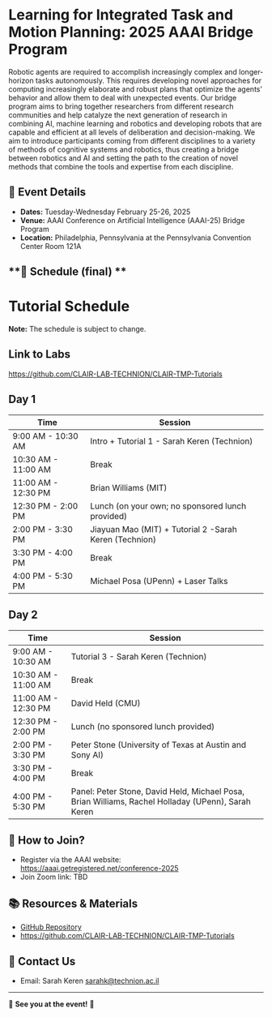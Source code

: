 # **Learning for Integrated Task and Motion Planning: 2025 AAAI Bridge Program**
Robotic agents are required to accomplish increasingly complex and longer-horizon tasks autonomously. This requires developing novel approaches for computing increasingly elaborate and robust plans that optimize the agents’ behavior and allow them to deal with unexpected events.
Our bridge program aims to bring together researchers from different research communities and help catalyze the next generation of research in combining AI, machine learning and robotics and developing robots that are capable and 
efficient at all levels of deliberation and decision-making. We aim to introduce participants coming from different disciplines to a variety of methods of cognitive systems and robotics, thus creating a bridge between robotics and AI and setting the path to the creation of novel methods that combine the tools and expertise from each discipline.


## **📅 Event Details**
- **Dates:**  Tuesday-Wednesday February 25-26, 2025
- **Venue:**   AAAI Conference on Artificial Intelligence (AAAI-25) Bridge Program
- **Location:**  Philadelphia, Pennsylvania at the Pennsylvania Convention Center  Room 121A  

## **📝 Schedule (final) **
# **Tutorial Schedule**
**Note:** The schedule is subject to change.

## **Link to Labs**
https://github.com/CLAIR-LAB-TECHNION/CLAIR-TMP-Tutorials

## **Day 1**

| Time | Session |
|------------|---------------------------------|
| 9:00 AM - 10:30 AM | Intro + Tutorial 1 - Sarah Keren (Technion) |
| 10:30 AM - 11:00 AM | Break |
| 11:00 AM - 12:30 PM | Brian Williams (MIT) |
| 12:30 PM - 2:00 PM | Lunch (on your own; no sponsored lunch provided) |
| 2:00 PM - 3:30 PM | Jiayuan Mao (MIT) + Tutorial 2 -Sarah Keren (Technion)|
| 3:30 PM - 4:00 PM | Break |
| 4:00 PM - 5:30 PM | Michael Posa (UPenn) + Laser Talks|

## **Day 2**

| Time | Session |
|------------|---------------------------------|
| 9:00 AM - 10:30 AM | Tutorial 3 - Sarah Keren (Technion) |
| 10:30 AM - 11:00 AM | Break |
| 11:00 AM - 12:30 PM | David Held (CMU) |
| 12:30 PM - 2:00 PM | Lunch (no sponsored lunch provided) |
| 2:00 PM - 3:30 PM | Peter Stone (University of Texas at Austin and Sony AI) |
| 3:30 PM - 4:00 PM | Break |
| 4:00 PM - 5:30 PM | Panel: Peter Stone, David Held, Michael Posa, Brian Williams, Rachel Holladay (UPenn), Sarah Keren |


## **📌 How to Join?**
- Register via the AAAI website: https://aaai.getregistered.net/conference-2025 
- Join Zoom link: TBD

## **📚 Resources & Materials**
- [GitHub Repository](https://github.com/CLAIR-LAB-TECHNION/AAAI_25_Bridge_TMP)
- https://github.com/CLAIR-LAB-TECHNION/CLAIR-TMP-Tutorials

  
## **🙋 Contact Us**
- Email: Sarah Keren sarahk@technion.ac.il
---
🚀 **See you at the event!** 🎉
